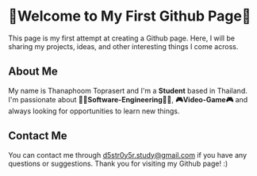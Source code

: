 # 👋Welcome to My First Github Page👋

This page is my first attempt at creating a Github page. Here, I will be sharing my projects, ideas, and other interesting things I come across. 

## About Me

My name is Thanaphoom Toprasert and I'm a **Student** based in Thailand. I'm passionate about **👨‍💻Software-Engineering👨‍💻**, **🎮Video-Game🎮** and always looking for opportunities to learn new things. 

## Contact Me

You can contact me through d5str0y5r.study@gmail.com if you have any questions or suggestions. Thank you for visiting my Github page! :)
